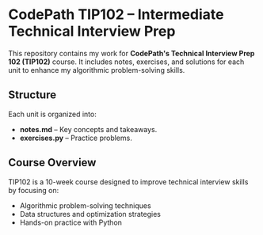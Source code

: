 # CodePath TIP102 – Intermediate Technical Interview Prep

This repository contains my work for **CodePath's Technical Interview Prep 102 (TIP102)** course. It includes notes, exercises, and solutions for each unit to enhance my algorithmic problem-solving skills.

## Structure
Each unit is organized into:
- **notes.md** – Key concepts and takeaways.
- **exercises.py** – Practice problems.

## Course Overview
TIP102 is a 10-week course designed to improve technical interview skills by focusing on:
- Algorithmic problem-solving techniques
- Data structures and optimization strategies
- Hands-on practice with Python